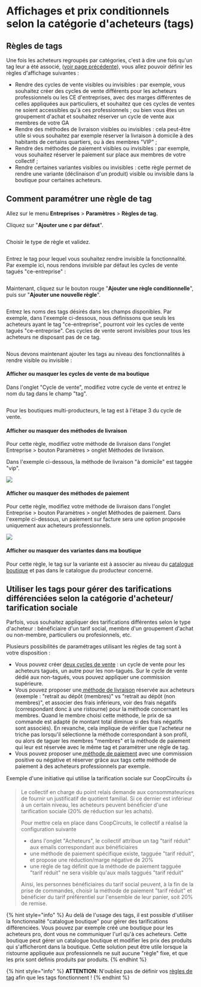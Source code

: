 # Affichages et prix conditionnels selon la catégorie d'acheteurs (tags)

## Règles de tags

Une fois les acheteurs regroupés par catégories, c'est à dire une fois qu'un tag leur a été associé, ([voir page précédente](https://guide.openfoodnetwork.org/v/fr/basic-features/shopfront/customer-management-and-conditional-displays-prices/customers)), vous allez pouvoir définir les règles d'affichage suivantes :&#x20;

* Rendre des cycles de vente visibles ou invisibles : par exemple, vous souhaitez créer des cycles de vente différents pour les acheteurs professionnels ou les CE d'entreprises, avec des marges différentes de celles appliquées aux particuliers, et souhaitez que ces cycles de ventes ne soient accessibles qu'à ces professionnels ; ou bien vous êtes un groupement d'achat et souhaitez réserver un cycle de vente aux membres de votre GA
* Rendre des méthodes de livraison visibles ou invisibles : cela peut-être utile si vous souhaitez par exemple réserver la livraison à domicile à des habitants de certains quartiers, ou à des membres "VIP" ;
* Rendre des méthodes de paiement visibles ou invisibles : par exemple, vous souhaitez réserver le paiement sur place aux membres de votre collectif ;
* Rendre certaines variantes visibles ou invisibles : cette règle permet de rendre une variante (déclinaison d'un produit) visible ou invisible dans la boutique pour certaines acheteurs.

## Comment paramétrer une règle de tag

Allez sur le menu **Entreprises** > **Paramètres** > **Règles de tag.**

Cliquez sur "**Ajouter une c par défaut**".

<figure><img src="../../../.gitbook/assets/Screen Shot 2022-11-24 at 13.28.31.png" alt=""><figcaption></figcaption></figure>

Choisir le type de règle et validez.

<figure><img src="../../../.gitbook/assets/Screen Shot 2022-11-24 at 13.27.39.png" alt=""><figcaption></figcaption></figure>

Entrez le tag pour lequel vous souhaitez rendre invisible la fonctionnalité. Par exemple ici, nous rendons invisible par défaut les cycles de vente tagués "ce-entreprise" :

<figure><img src="../../../.gitbook/assets/Screen Shot 2022-11-24 at 13.32.13.png" alt=""><figcaption></figcaption></figure>

Maintenant, cliquez sur le bouton rouge "**Ajouter une règle conditionnelle**", puis sur "**Ajouter une nouvelle règle**".&#x20;

<figure><img src="../../../.gitbook/assets/Screen Shot 2022-11-24 at 12.38.05.png" alt=""><figcaption></figcaption></figure>

Entrez les noms des tags désirés dans les champs disponibles. Par exemple, dans l'exemple ci-dessous, nous définissons que seuls les acheteurs ayant le tag "ce-entreprise", pourront voir les cycles de vente tagués "ce-entreprise". Ces cycles de vente seront invisibles pour tous les acheteurs ne disposant pas de ce tag.

<figure><img src="../../../.gitbook/assets/Screen Shot 2022-11-24 at 12.37.51.png" alt=""><figcaption></figcaption></figure>



Nous devons maintenant ajouter les tags au niveau des fonctionnalités à rendre visible ou invisible :&#x20;

#### Afficher ou masquer les cycles de vente de ma boutique

Dans l'onglet "Cycle de vente", modifiez votre cycle de vente et entrez le nom du tag dans le champ "tag".

<figure><img src="../../../.gitbook/assets/Screen Shot 2022-11-24 at 12.47.20.png" alt=""><figcaption></figcaption></figure>

Pour les boutiques multi-producteurs, le tag est à l'étape 3 du cycle de vente.

#### Afficher ou masquer des méthodes de livraison&#x20;

Pour cette règle, modifiez votre méthode de livraison dans l'onglet Entreprise > bouton Paramètres > onglet Méthodes de livraison.&#x20;

Dans l'exemple ci-dessous, la méthode de livraison "à domicile" est taggée "vip".

![](<../../../.gitbook/assets/image (53) (1) (1).png>)

#### Afficher ou masquer des méthodes de paiement&#x20;

Pour cette règle, modifiez votre méthode de livraison dans l'onglet Entreprise > bouton Paramètres > onglet Méthodes de paiement.  Dans l'exemple ci-dessous, un paiement sur facture sera une option proposée uniquement aux acheteurs professionnels.&#x20;

![](<../../../.gitbook/assets/image (83) (1) (1).png>)

#### Afficher ou masquer des variantes dans ma boutique

&#x20;Pour cette règle, le tag sur la variante est à associer au niveau du [catalogue boutique](https://guide.openfoodnetwork.org/v/fr/basic-features/products-1/inventory-tool) et pas dans le catalogue du producteur concerné.&#x20;





## Utiliser les tags pour gérer des tarifications différenciées selon la catégorie d'acheteur/ tarification sociale

Parfois, vous souhaitez appliquer des tarifications différentes selon le type d'acheteur : bénéficiaire d'un tarif social, membre d'un groupement d'achat ou non-membre, particuliers ou profesionnels, etc.&#x20;

Plusieurs possibilités de paramétrages utilisant les règles de tag sont à votre disposition  :

* Vous pouvez créer [deux cycles de vente](https://guide.openfoodnetwork.org/v/fr/basic-features/shopfront/order-cycle) : un cycle de vente pour les acheteurs tagués, un autre pour les non-tagués. Sur le cycle de vente dédié aux non-tagués, vous pouvez appliquer une commission supérieure.&#x20;
* Vous pouvez proposer une[ méthode de livraison](https://guide.openfoodnetwork.org/v/fr/basic-features/shopfront/shipping-methods) réservée aux acheteurs (exemple : "retrait au dépôt (membres)" vs "retrait au dépôt (non membres)", et associer des frais inférieurs, voir des frais négatifs (correspondant donc à une ristourne) pour la méthode concernant les membres. Quand le membre choisi cette méthode, le prix de sa commande est adapté (le montant total diminue si des frais négatifs sont associés). En revanche, cela implique de vérifier que l'acheteur ne triche pas lorsqu'il sélectionne la méthode correspondant à son profil, ou alors de taguer les membres "membres" et la méthode de paiement qui leur est réservée avec le même tag et paramétrer une règle de tag.
* Vous pouvez proposer une[ méthode de paiement](https://guide.openfoodnetwork.org/v/fr/basic-features/shopfront/payment-methods) avec une commission positive ou négative et réserver grâce aux tags cette méthode de paiement à des acheteurs professionnels par exemple.&#x20;

Exemple d'une initiative qui utilise la tarification sociale sur CoopCircuits :thumbsup:

> Le collectif en charge du point relais demande aux consommateurices de fournir un justificatif de quotient familial. Si ce dernier est inférieur à un certain niveau, les acheteurs peuvent bénéficier d'une tarification sociale (20% de réduction sur les achats).&#x20;
>
> Pour mettre cela en place dans CoopCircuits, le collectif a réalisé la configuration suivante&#x20;
>
> * dans l'onglet "Acheteurs", le collectif  attribue un tag "tarif réduit" aux emails correspondant aux bénéficiaires&#x20;
> * une méthode de paiement spécifique existe, tagguée "tarif réduit", et propose une réduction/marge négative de 20%&#x20;
> * une règle de tag définit que la méthode de paiement tagguée "tarif réduit" ne sera visible qu'aux mails taggués "tarif réduit"
>
> Ainsi,  les personnes bénéficiaires du tarif social peuvent, à la fin de la prise de commandes, choisir la méthode de paiement "tarif réduit" et bénéficier du tarif préférentiel sur l'ensemble de leur panier, soit 20% de remise.

{% hint style="info" %}
Au delà de l'usage des tags, il est possible d'utiliser la fonctionnalité "catalogue boutique" pour gérer des tarifications différenciées. Vous pouvez par exemple créé une boutique pour les acheteurs pro, dont vous ne communiquer l'url qu'à ces acheteurs. Cette boutique peut gérer un catalogue boutique et modifier les prix des produits qui s'afficheront dans la boutique. Cette solution peut être utile lorsque la ristourne appliquée aux professionnels ne suit aucune "règle" fixe, et que les prix sont définis produits par produits.
{% endhint %}

{% hint style="info" %}
**ATTENTION**: N'oubliez pas de définir vos [règles de tag](https://guide.openfoodnetwork.org/v/fr/basic-features/shopfront/customer-management-and-conditional-displays-prices/tags-and-tag-rules#regles-de-tags) afin que les tags fonctionnent !
{% endhint %}

&#x20;

